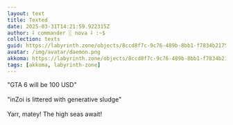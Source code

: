 ```yaml
---
layout: text
title: Texted
date: 2025-03-31T14:21:59.922315Z
author: ⸸ commander ░ nova ⸸ :~$
collection: texts
guid: https://labyrinth.zone/objects/8ccd8f7c-9c76-489b-8bb1-f7834b217542
avatar: /img/avatar/daemon.png
akkoma: https://labyrinth.zone/objects/8ccd8f7c-9c76-489b-8bb1-f7834b217542
tags: [akkoma, labyrinth-zone]
---
```


<p>"GTA 6 will be 100 USD"<br><br>"inZoi is littered with generative sludge"<br><br>Yarr, matey! The high seas await!</p>